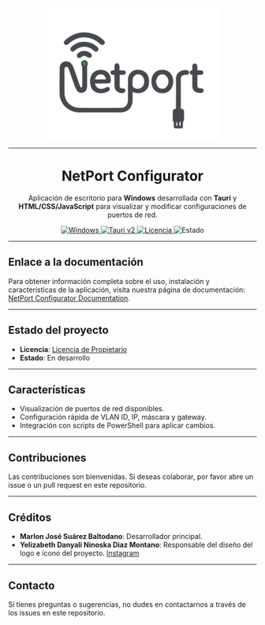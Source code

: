 <!-- Logo del proyecto -->
<p align="center">
  <img src="src/assets/LogoNetPot.png" alt="NetPort Configurator Logo" width="350">
</p>

---

<h1 align="center">NetPort Configurator</h1>

<p align="center">
  Aplicación de escritorio para <b>Windows</b> desarrollada con <b>Tauri</b> y <b>HTML/CSS/JavaScript</b> para visualizar y modificar configuraciones de puertos de red.
</p>
<!-- Badges -->
<p align="center">

  <a href="https://www.microsoft.com/es-es/windows" target="_blank">
    <img src="https://img.shields.io/badge/Plataforma-Windows-blue?style=flat-square" alt="Windows">
  </a>
  <a href="https://tauri.app/start/" target="_blank">
    <img src="https://img.shields.io/badge/Tauri-v2.x-orange?style=flat-square" alt="Tauri v2">
  </a>

  <a href="https://github.com/Masu-113/NetPort-Configurator/blob/main/LICENSE" target="_blank">
    <img src="https://img.shields.io/badge/Licencia-MSPL-1.0-green?style=flat-square" alt="Licencia">
  </a>
  <img src="https://img.shields.io/badge/Estado-En%20Desarrollo-yellow?style=flat-square" alt="Estado">
</p>

---

## Enlace a la documentación

Para obtener información completa sobre el uso, instalación y características de la aplicación, visita nuestra página de documentación: [NetPort Configurator Documentation](https://masu-113.github.io/).

---

## Estado del proyecto

- **Licencia**: [Licencia de Propietario](https://github.com/Masu-113/NetPort-Configurator/blob/main/LICENSE)
- **Estado**: En desarrollo

---

## Características

- Visualización de puertos de red disponibles.
- Configuración rápida de VLAN ID, IP, máscara y gateway.
- Integración con scripts de PowerShell para aplicar cambios.

---

## Contribuciones

Las contribuciones son bienvenidas. Si deseas colaborar, por favor abre un issue o un pull request en este repositorio.

---

## Créditos

- **Marlon José Suárez Baltodano**: Desarrollador principal.
- **Yelizabeth Danyali Ninoska Diaz Montano**: Responsable del diseño del logo e ícono del proyecto. [Instagram](https://www.instagram.com/yelyaly14?igsh=YWlrMHVncjZ5MGVh)

---

## Contacto

Si tienes preguntas o sugerencias, no dudes en contactarnos a través de los issues en este repositorio.
